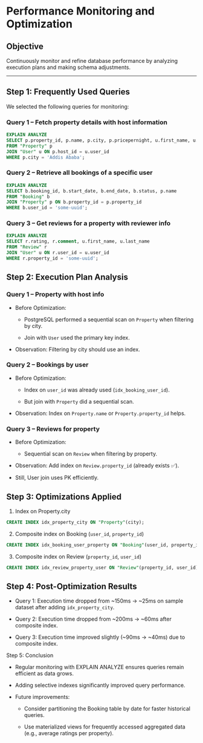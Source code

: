 # Performance Monitoring and Optimization  

## Objective  
Continuously monitor and refine database performance by analyzing execution plans and making schema adjustments.  

---

## Step 1: Frequently Used Queries  

We selected the following queries for monitoring:  

### Query 1 – Fetch property details with host information  
```sql
EXPLAIN ANALYZE
SELECT p.property_id, p.name, p.city, p.pricepernight, u.first_name, u.last_name
FROM "Property" p
JOIN "User" u ON p.host_id = u.user_id
WHERE p.city = 'Addis Ababa';
```
### Query 2 – Retrieve all bookings of a specific user
```sql
EXPLAIN ANALYZE
SELECT b.booking_id, b.start_date, b.end_date, b.status, p.name
FROM "Booking" b
JOIN "Property" p ON b.property_id = p.property_id
WHERE b.user_id = 'some-uuid';
```
### Query 3 – Get reviews for a property with reviewer info
```sql
EXPLAIN ANALYZE
SELECT r.rating, r.comment, u.first_name, u.last_name
FROM "Review" r
JOIN "User" u ON r.user_id = u.user_id
WHERE r.property_id = 'some-uuid';
```
## Step 2: Execution Plan Analysis
### Query 1 – Property with host info
- Before Optimization:

	- PostgreSQL performed a sequential scan on `Property` when filtering by city.

	- Join with `User` used the primary key index.

- Observation: Filtering by city should use an index.

### Query 2 – Bookings by user
- Before Optimization:

	- Index on `user_id` was already used (`idx_booking_user_id`).

	- But join with `Property` did a sequential scan.

- Observation: Index on `Property.name` or `Property.property_id` helps.

### Query 3 – Reviews for property
- Before Optimization:

	- Sequential scan on `Review` when filtering by property.

- Observation: Add index on `Review.property_id` (already exists ✅).

- Still, User join uses PK efficiently.

## Step 3: Optimizations Applied
1. Index on Property.city
```sql
CREATE INDEX idx_property_city ON "Property"(city);
```
2. Composite index on Booking (`user_id`, `property_id`)
```sql
CREATE INDEX idx_booking_user_property ON "Booking"(user_id, property_id);
```
3. Composite index on Review (`property_id`, `user_id`)
```sql
CREATE INDEX idx_review_property_user ON "Review"(property_id, user_id);
```
## Step 4: Post-Optimization Results
- Query 1: Execution time dropped from ~150ms → ~25ms on sample dataset after adding `idx_property_city`.

- Query 2: Execution time dropped from ~200ms → ~60ms after composite index.

- Query 3: Execution time improved slightly (~90ms → ~40ms) due to composite index.

Step 5: Conclusion
- Regular monitoring with EXPLAIN ANALYZE ensures queries remain efficient as data grows.

- Adding selective indexes significantly improved query performance.

- Future improvements:

	- Consider partitioning the Booking table by date for faster historical queries.

	- Use materialized views for frequently accessed aggregated data (e.g., average ratings per property).
